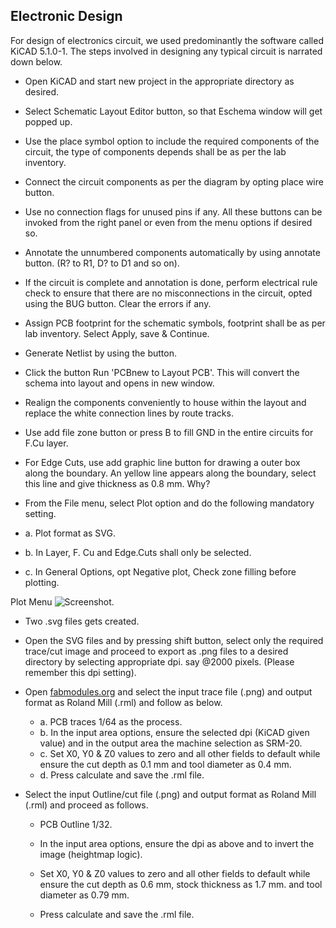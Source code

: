 ## Electronic Design
For design of electronics circuit, we used predominantly the software called KiCAD 5.1.0-1. 
The steps involved in designing any typical circuit is narrated down below.  
- Open KiCAD and start new project in the appropriate directory as desired.  
- Select Schematic Layout Editor button, so that Eschema window will get popped up.  
- Use the place symbol option to include the required components of the circuit, the type of components depends shall be as per the lab inventory.  
- Connect the circuit components as per the diagram by opting place wire button.  
- Use no connection flags for unused pins if any. All these buttons can be invoked from the right panel or even from the menu options if desired so.  
- Annotate the unnumbered components automatically by using annotate button. (R? to R1, D? to D1 and so on).  
- If the circuit is complete and annotation is done, perform electrical rule check to ensure that there are no misconnections in the circuit, opted using the BUG button. Clear the errors if any.  
- Assign PCB footprint for the schematic symbols, footprint shall be as per lab inventory. Select Apply, save & Continue.    
- Generate Netlist by using the button.    
- Click the button Run 'PCBnew to Layout PCB'. This will convert the schema into layout and opens in new window.    
- Realign the components conveniently to house within the layout and replace the white connection lines by route tracks.  
- Use add file zone button or press B to fill GND in the entire circuits for F.Cu layer.  
- For Edge Cuts, use add graphic line button for drawing a outer box along the boundary. An yellow line appears along the boundary, select this line and give thickness as 0.8 mm. Why?  
- From the File menu, select Plot option and do the following mandatory setting.

- a. Plot format as SVG.  
- b. In Layer, F. Cu and Edge.Cuts shall only be selected.  
- c. In General Options, opt Negative plot, Check zone filling before plotting.

Plot Menu ![Screenshot](/./img/capture_plot.jpeg "Screenshot of Plot menu").

- Two .svg files gets created.  
- Open the SVG files and by pressing shift button, select only the required trace/cut image and proceed to export as .png files to a desired directory by selecting appropriate dpi. say @2000 pixels. (Please remember this dpi setting).    
- Open [fabmodules.org](http://fabmodules.org/ "fabmodules") and select the input trace file (.png) and output format as Roland Mill (.rml) and follow as below.  

    - a. PCB traces 1/64 as the process.   
    - b. In the input area options, ensure the selected dpi (KiCAD given value) and in the output area the machine selection as SRM-20.  
    - c. Set X0, Y0 & Z0 values to zero and all other fields to default while ensure the cut depth as 0.1 mm and tool diameter as 0.4 mm.
    - d. Press calculate and save the .rml file.  

- Select the input Outline/cut file (.png) and output format as Roland Mill (.rml) and proceed as follows.

    - PCB Outline 1/32.

    - In the input area options, ensure the dpi as above and to invert the image (heightmap logic).

    - Set X0, Y0 & Z0 values to zero and all other fields to default while ensure the cut depth as 0.6 mm, stock thickness as 1.7 mm. and tool diameter as 0.79 mm.

    - Press calculate and save the .rml file.

